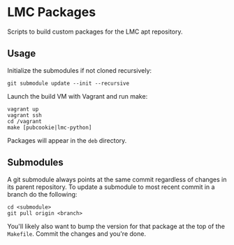 # LMC Packages

Scripts to build custom packages for the LMC apt repository.

## Usage
Initialize the submodules if not cloned recursively:

    git submodule update --init --recursive

Launch the build VM with Vagrant and run make:

    vagrant up
    vagrant ssh
    cd /vagrant
    make [pubcookie|lmc-python]

Packages will appear in the `deb` directory.

## Submodules
A git submodule always points at the same commit regardless of changes in its parent repository. To update a submodule to most recent commit in a branch do the following:

    cd <submodule>
    git pull origin <branch>

You'll likely also want to bump the version for that package at the top of the `Makefile`. Commit the changes and you're done.
